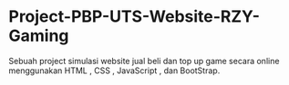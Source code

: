# Project-PBP-UTS-Website-RZY-Gaming
Sebuah project simulasi website jual beli dan top up game secara online menggunakan HTML , CSS , JavaScript , dan BootStrap.
